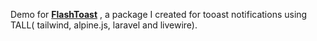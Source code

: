 Demo for **[FlashToast](https://github.com/rezaulhreza/flash-toast)** , a package I created for tooast notifications using TALL( tailwind, alpine.js, laravel and livewire).
